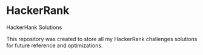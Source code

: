 # HackerRank
HackerHank Solutions

This repository was created to store all my HackerRank challenges solutions for future reference and optimizations.
